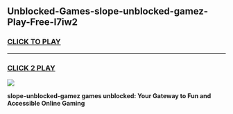
## Unblocked-Games-slope-unblocked-gamez-Play-Free-l7iw2
<h3>
<a href="https://premium76.site?title=slope-unblocked-gamez&ref=09A">CLICK TO PLAY</a></h3>
<hr>

<h3>
<a href="https://premium76.site?title=slope-unblocked-gamez&ref=09A">CLICK 2 PLAY</a>
  
</h3>

<a href="https://premium76.site?title=slope-unblocked-gamez&ref=09A"><img src="https://clearcache.store/games.png"></a>


**slope-unblocked-gamez games unblocked: Your Gateway to Fun and Accessible Online Gaming**
